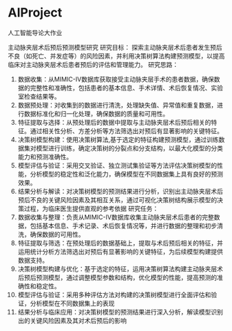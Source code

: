 # AIProject
人工智能导论大作业

主动脉夹层术后预后预测模型研究
研究目标：
探索主动脉夹层术后患者发生预后不良（如死亡、并发症等）的风险因素，并利用决策树算法构建预测模型，以提高临床对主动脉夹层术后患者预后的评估和管理能力。
研究思路：
1.	数据收集：从MIMIC-IV数据库获取接受主动脉夹层手术的患者数据，确保数据的完整性和准确性，包括患者的基本信息、手术详情、术后恢复情况、实验室检查结果等。
2.	数据预处理：对收集到的数据进行清洗，处理缺失值、异常值和重复数据，进行数据标准化和归一化处理，确保数据的质量和可用性。
3.	特征提取与选择：从预处理后的数据中提取与主动脉夹层术后预后相关的特征。通过相关性分析、方差分析等方法筛选出对预后有显著影响的关键特征。
4.	决策树模型构建：使用决策树算法,基于选定的特征构建预测模型，通过训练数据集对模型进行训练，确定决策树的分裂点和分支结构，以最大化模型的分类能力和预测准确性。
5.	模型评估与验证：采用交叉验证、独立测试集验证等方法评估决策树模型的性能，分析模型的稳定性和泛化能力，确保模型在不同数据集上具有良好的预测效果。
6.	结果分析与解读：对决策树模型的预测结果进行分析，识别出主动脉夹层术后预后不良的关键风险因素及其相互关系，通过可视化决策树结构展示模型的决策过程，为临床医生提供直观的参考依据
研究任务：
1.	数据收集与整理：负责从MIMIC-IV数据库收集主动脉夹层术后患者的完整数据，包括基本信息、手术记录、术后恢复情况等，并进行数据的整理和初步清洗，确保数据的可用性。
2.	特征提取与筛选：在预处理后的数据基础上，提取与术后预后相关的特征，并运用统计分析方法筛选出对预后有显著影响的关键特征，为后续模型构建提供数据支持。
3.	决策树模型构建与优化：基于选定的特征，运用决策树算法构建主动脉夹层术后预后预测模型，通过调整模型参数和结构，优化模型的性能，提高预测的准确性和稳定性。
4.	模型评估与验证：采用多种评估方法对构建的决策树模型进行全面评估和验证，分析模型在不同数据集上的表现
5.	结果分析与临床应用：对决策树模型的预测结果进行深入分析，解读模型识别出的关键风险因素及其对术后预后的影响
